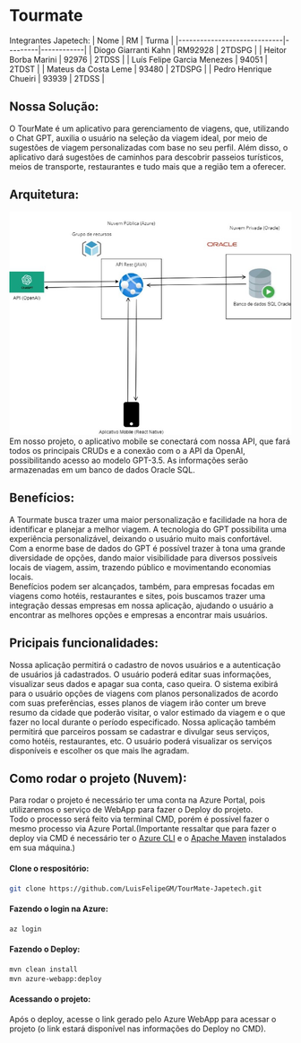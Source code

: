 # Tourmate
Integrantes Japetech:
| Nome                        | RM      | Turma      |
|-----------------------------|---------|------------|
| Diogo Giarranti Kahn        | RM92928 | 2TDSPG     |
| Heitor Borba Marini         | 92976   | 2TDSS      |
| Luís Felipe Garcia Menezes  | 94051   | 2TDST      |
| Mateus da Costa Leme        | 93480   | 2TDSPG     |
| Pedro Henrique Chueiri      | 93939   | 2TDSS      |

## Nossa Solução:
O TourMate é um aplicativo para gerenciamento de viagens, que, utilizando o Chat GPT, auxilia o usuário na seleção da viagem ideal, por meio de sugestões de viagem personalizadas com base no seu perfil. Além disso, o aplicativo dará sugestões de caminhos para descobrir passeios turísticos, meios de transporte, restaurantes e tudo mais que a região tem a oferecer.

## Arquitetura:
![Alt Text](images/diagrama_tourmate.jpg)
Em nosso projeto, o aplicativo mobile se conectará com nossa API, que fará todos os principais CRUDs e a conexão com o a API da OpenAI, possibilitando acesso ao modelo GPT-3.5. As informações serão armazenadas em um banco de dados Oracle SQL.

## Benefícios:
A Tourmate busca trazer uma maior personalização e facilidade na hora de identificar e planejar a melhor viagem. A tecnologia do GPT possibilita uma experiência personalizável, deixando o usuário muito mais confortável.<br>
Com a enorme base de dados do GPT é possível trazer à tona uma grande diversidade de opções, dando maior visibilidade para diversos possíveis locais de viagem, assim, trazendo público e movimentando economias locais.<br>
Benefícios podem ser alcançados, também, para empresas focadas em viagens como hotéis, restaurantes e sites, pois buscamos trazer uma integração dessas empresas em nossa aplicação, ajudando o usuário a encontrar as melhores opções e empresas a encontrar mais usuários.

## Pricipais funcionalidades:
Nossa aplicação permitirá o cadastro de novos usuários e a autenticação de usuários já cadastrados. O usuário poderá editar suas informações, visualizar seus dados e apagar sua conta, caso queira. O sistema exibirá para o usuário opções de viagens com planos personalizados de acordo com suas preferências, esses planos de viagem irão conter um breve resumo da cidade que poderão visitar, o valor estimado da viagem e o que fazer no local durante o período especificado. Nossa aplicação também permitirá que parceiros possam se cadastrar e divulgar seus serviços, como hotéis, restaurantes, etc. O usuário poderá visualizar os serviços disponíveis e escolher os que mais lhe agradam.

## Como rodar o projeto (Nuvem):
Para rodar o projeto é necessário ter uma conta na Azure Portal, pois utilizaremos o serviço de WebApp para fazer o Deploy do projeto.<br>
Todo o processo será feito via terminal CMD, porém é possível fazer o mesmo processo via Azure Portal.(Importante ressaltar que para fazer o deploy via CMD é necessário ter o [Azure CLI](https://aka.ms/installazurecliwindows) e o [Apache Maven](https://maven.apache.org/download.cgi) instalados em sua máquina.)<br>

#### Clone o respositório:
```bash
git clone https://github.com/LuisFelipeGM/TourMate-Japetech.git
```
#### Fazendo o login na Azure:
```bash
az login
```
#### Fazendo o Deploy:
```bash
mvn clean install
mvn azure-webapp:deploy
```

#### Acessando o projeto:
Após o deploy, acesse o link gerado pelo Azure WebApp para acessar o projeto (o link estará disponível nas informações do Deploy no CMD).